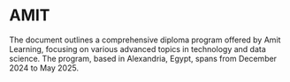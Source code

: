 # AMIT
The document outlines a comprehensive diploma program offered by Amit Learning, focusing on various advanced topics in technology and data science. The program, based in Alexandria, Egypt, spans from December 2024 to May 2025. 
